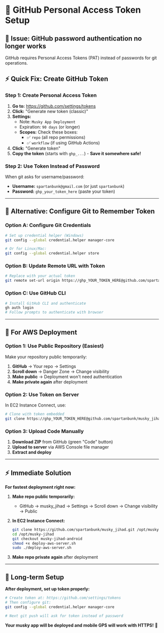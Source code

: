 # 🔑 GitHub Personal Access Token Setup

## 🚨 **Issue**: GitHub password authentication no longer works

GitHub requires Personal Access Tokens (PAT) instead of passwords for git operations.

## ⚡ **Quick Fix: Create GitHub Token**

### **Step 1: Create Personal Access Token**
1. **Go to:** https://github.com/settings/tokens
2. **Click:** "Generate new token (classic)"
3. **Settings:**
   - Note: `Musky App Deployment`
   - Expiration: `90 days` (or longer)
   - **Scopes:** Check these boxes:
     - ✅ `repo` (all repo permissions)
     - ✅ `workflow` (if using GitHub Actions)
4. **Click:** "Generate token"
5. **Copy the token** (starts with `ghp_...`) - **Save it somewhere safe!**

### **Step 2: Use Token Instead of Password**
When git asks for username/password:
- **Username:** `spartanbunk@gmail.com` (or just `spartanbunk`)
- **Password:** `ghp_your_token_here` (paste your token)

---

## 🎯 **Alternative: Configure Git to Remember Token**

### **Option A: Configure Git Credentials**
```bash
# Set up credential helper (Windows)
git config --global credential.helper manager-core

# Or for Linux/Mac:
git config --global credential.helper store
```

### **Option B: Update Remote URL with Token**
```bash
# Replace with your actual token
git remote set-url origin https://ghp_YOUR_TOKEN_HERE@github.com/spartanbunk/musky_jihad.git
```

### **Option C: Use GitHub CLI**
```bash
# Install GitHub CLI and authenticate
gh auth login
# Follow prompts to authenticate with browser
```

---

## 🚀 **For AWS Deployment**

### **Option 1: Use Public Repository (Easiest)**
Make your repository public temporarily:
1. **GitHub** → Your repo → Settings
2. **Scroll down** → Danger Zone → Change visibility
3. **Make public** → Deployment won't need authentication
4. **Make private again** after deployment

### **Option 2: Use Token on Server**
In EC2 Instance Connect, use:
```bash
# Clone with token embedded
git clone https://ghp_YOUR_TOKEN_HERE@github.com/spartanbunk/musky_jihad.git /opt/musky-jihad
```

### **Option 3: Upload Code Manually**
1. **Download ZIP** from GitHub (green "Code" button)
2. **Upload to server** via AWS Console file manager
3. **Extract and deploy**

---

## ⚡ **Immediate Solution**

**For fastest deployment right now:**

1. **Make repo public temporarily:**
   - GitHub → musky_jihad → Settings → Scroll down → Change visibility → Public

2. **In EC2 Instance Connect:**
   ```bash
   git clone https://github.com/spartanbunk/musky_jihad.git /opt/musky-jihad
   cd /opt/musky-jihad
   git checkout musky-jihad-android
   chmod +x deploy-aws-server.sh
   sudo ./deploy-aws-server.sh
   ```

3. **Make repo private again** after deployment

---

## 🔧 **Long-term Setup**

**After deployment, set up token properly:**

```bash
# Create token at: https://github.com/settings/tokens
# Then configure git:
git config --global credential.helper manager-core

# Next git push will ask for token instead of password
```

**Your musky app will be deployed and mobile GPS will work with HTTPS!** 🎣